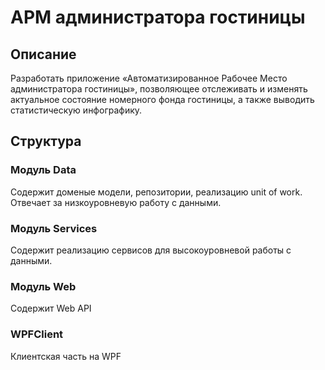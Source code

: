 # АРМ администратора гостиницы
## Описание
Разработать приложение «Автоматизированное Рабочее Место администратора гостиницы», позволяющее отслеживать и изменять актуальное состояние номерного фонда гостиницы, а также выводить статистическую инфографику.

## Структура
### Модуль Data
Содержит доменые модели, репозитории, реализацию unit of work. Отвечает за низкоуровневую работу с данными.
### Модуль Services
Содержит реализацию сервисов для высокоуровневой работы с данными.
### Модуль Web
Содержит Web API
### WPFClient
Клиентская часть на WPF